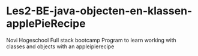 # Les2-BE-java-objecten-en-klassen-applePieRecipe

Novi Hogeschool Full stack bootcamp
Program to learn working with classes and objects
with an appleipierecipe
